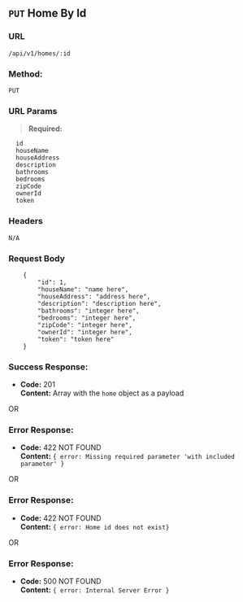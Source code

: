 ## `PUT` Home By Id

### **URL**

`/api/v1/homes/:id`

### **Method:**

`PUT`

### **URL Params**

> **Required:**

```
  id
  houseName
  houseAddress
  description
  bathrooms
  bedrooms
  zipCode
  ownerId
  token
```


### **Headers**

`N/A`

### **Request Body**

```
    {
        "id": 1,
        "houseName": "name here",
        "houseAddress": "address here",
        "description": "description here",
        "bathrooms": "integer here",
        "bedrooms": "integer here",
        "zipCode": "integer here",
        "ownerId": "integer here",
        "token": "token here"
    }
```

### **Success Response:**
  * **Code:** 201 <br />
    **Content:** Array with the `home` object as a payload<br />

  OR

### **Error Response:**
  * **Code:** 422 NOT FOUND <br />
    **Content:** `{ error: Missing required parameter 'with included parameter' }`

  OR

### **Error Response:**
  * **Code:** 422 NOT FOUND <br />
    **Content:** `{ error: Home id does not exist}`

  OR

### **Error Response:**
  * **Code:** 500 NOT FOUND <br />
    **Content:** `{ error: Internal Server Error }`
